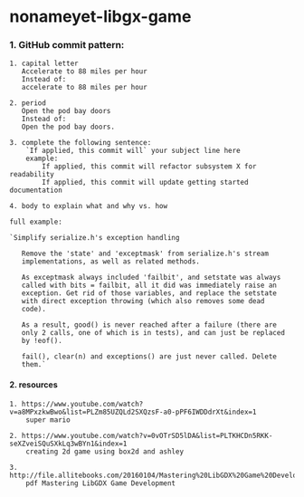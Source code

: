 # nonameyet-libgx-game


### 1. GitHub commit pattern: 

    1. capital letter
       Accelerate to 88 miles per hour
       Instead of:
       accelerate to 88 miles per hour 

    2. period
       Open the pod bay doors
       Instead of:
       Open the pod bay doors.
       
    3. complete the following sentence:
        `If applied, this commit will` your subject line here
        example:
            If applied, this commit will refactor subsystem X for readability
            If applied, this commit will update getting started documentation
            
    4. body to explain what and why vs. how
    
    full example:
   
    `Simplify serialize.h's exception handling
    
       Remove the 'state' and 'exceptmask' from serialize.h's stream
       implementations, as well as related methods.
    
       As exceptmask always included 'failbit', and setstate was always
       called with bits = failbit, all it did was immediately raise an
       exception. Get rid of those variables, and replace the setstate
       with direct exception throwing (which also removes some dead
       code).
    
       As a result, good() is never reached after a failure (there are
       only 2 calls, one of which is in tests), and can just be replaced
       by !eof().
    
       fail(), clear(n) and exceptions() are just never called. Delete
       them.`
       
#### 2. resources

    1. https://www.youtube.com/watch?v=a8MPxzkwBwo&list=PLZm85UZQLd2SXQzsF-a0-pPF6IWDDdrXt&index=1
        super mario
    
    2. https://www.youtube.com/watch?v=0vOTrSD5lDA&list=PLTKHCDn5RKK-seXZveiSQuSXkLq3wBYn1&index=1
        creating 2d game using box2d and ashley
        
    3. http://file.allitebooks.com/20160104/Mastering%20LibGDX%20Game%20Development.pdf
        pdf Mastering LibGDX Game Development